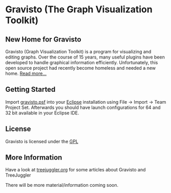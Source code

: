 # Gravisto (The Graph Visualization Toolkit)

## New Home for Gravisto
Gravisto (Graph Visualization Toolkit) is a program for visualizing and editing graphs.
Over the course of 15 years, many useful plugins have been developed to handle graphical information efficiently.
Unfortunately, this open source project had recently become homeless and needed a new home.
[Read more...](https://whatsoftwarecando.org/new-home-for-gravisto/)

## Getting Started

Import [gravisto.psf](https://github.com/Gravisto/Gravisto/blob/master/gravisto.psf) into your [Eclipse](https://www.eclipse.org/downloads/) installation using File -> Import -> Team Project Set. Afterwards you should have launch configurations for 64 and 32 bit available in your Eclipse IDE.

## License

Gravisto is licensed under the [GPL](http://www.gnu.org/licenses/old-licenses/gpl-1.0.html)

## More Information

Have a look at [treejuggler.org](https://www.treejuggler.org) for some articles about Gravisto and TreeJuggler

There will be more material/information coming soon.
